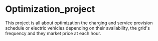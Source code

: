 # Optimization_project
This project is all about optimization the charging and service provision schedule or electric vehicles depending on their availability, the grid's frequency and they market price at each hour.
